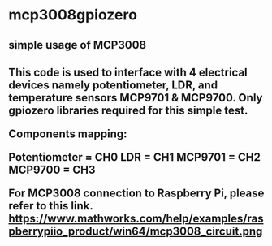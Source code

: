 # mcp3008gpiozero
<h2>simple usage of MCP3008<h2> 

This code is used to interface with 4 electrical devices namely potentiometer, LDR, and temperature sensors MCP9701 & MCP9700.
Only gpiozero libraries required for this simple test.

Components mapping:

Potentiometer = CH0
LDR = CH1
MCP9701 = CH2
MCP9700 = CH3

For MCP3008 connection to Raspberry Pi, please refer to this link.
https://www.mathworks.com/help/examples/raspberrypiio_product/win64/mcp3008_circuit.png
